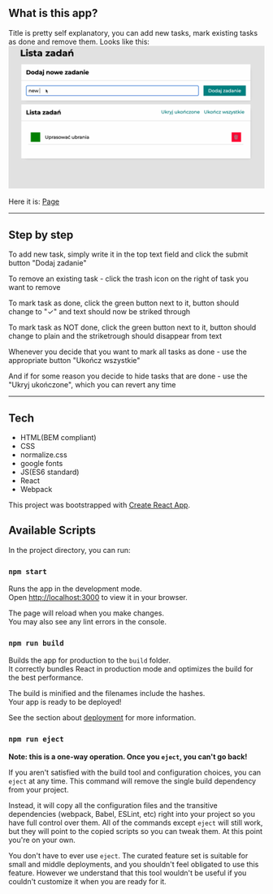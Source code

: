 ## What is this app?

Title is pretty self explanatory, you can add new tasks, mark existing tasks as done and remove them.
Looks like this:
![To-Do-List](./src/images/instruction.gif "To-Do-List instruction")


Here it is: [Page](https://jamieshifter.github.io/todo-list-react/)

***

## Step by step

To add new task, simply write it in the top text field and click the submit button "Dodaj zadanie"

To remove an existing task - click the trash icon on the right of task you want to remove

To mark task as done, click the green button next to it, button should change to "✓" and text should now be striked through

To mark task as NOT done, click the green button next to it, button should change to plain and the striketrough should disappear from text

Whenever you decide that you want to mark all tasks as done - use the appropriate button "Ukończ wszystkie"

And if for some reason you decide to hide tasks that are done - use the "Ukryj ukończone", which you can revert any time

***

## Tech

- HTML(BEM compliant)
- CSS
- normalize.css
- google fonts
- JS(ES6 standard)
- React
- Webpack



This project was bootstrapped with [Create React App](https://github.com/facebook/create-react-app).

## Available Scripts

In the project directory, you can run:

### `npm start`

Runs the app in the development mode.\
Open [http://localhost:3000](http://localhost:3000) to view it in your browser.

The page will reload when you make changes.\
You may also see any lint errors in the console.

### `npm run build`

Builds the app for production to the `build` folder.\
It correctly bundles React in production mode and optimizes the build for the best performance.

The build is minified and the filenames include the hashes.\
Your app is ready to be deployed!

See the section about [deployment](https://facebook.github.io/create-react-app/docs/deployment) for more information.

### `npm run eject`

**Note: this is a one-way operation. Once you `eject`, you can't go back!**

If you aren't satisfied with the build tool and configuration choices, you can `eject` at any time. This command will remove the single build dependency from your project.

Instead, it will copy all the configuration files and the transitive dependencies (webpack, Babel, ESLint, etc) right into your project so you have full control over them. All of the commands except `eject` will still work, but they will point to the copied scripts so you can tweak them. At this point you're on your own.

You don't have to ever use `eject`. The curated feature set is suitable for small and middle deployments, and you shouldn't feel obligated to use this feature. However we understand that this tool wouldn't be useful if you couldn't customize it when you are ready for it.